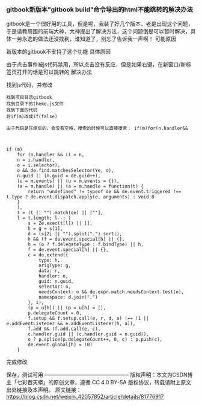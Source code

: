 ### gitbook新版本"gitbook build"命令导出的html不能跳转的解决办法



​		gitbook是一个很好用的工具，但是呢，我装了好几个版本，老是出现这个问题，于是请教周围的前端大神，大神提出了解决方法，这个问题倒是可以暂时解决，具体一劳永逸的做法还没找到，谁知道了，别忘了告诉我一声啊！
可能原因

新版本的gitbook不支持了这个功能
具体原因

由于点击事件被js代码禁用，所以点击没有反应，但是如果右键，在新窗口/新标签页打开的话是可以跳转的
解决办法

找到js代码，并修改

    找到项目目录gitbook
    找到目录下的theme.js文件
    找到下面的代码
    将if(m)改成if(false)
    
    由于代码是压缩后的，会没有空格，搜索的时候可以直接搜索： if(m)for(n.handler&&



    if (m)
        for (n.handler && (i = n,
        n = i.handler,
        o = i.selector),
        o && de.find.matchesSelector(Ye, o),
        n.guid || (n.guid = de.guid++),
        (u = m.events) || (u = m.events = {}),
        (a = m.handle) || (a = m.handle = function(t) {
            return "undefined" != typeof de && de.event.triggered !== t.type ? de.event.dispatch.apply(e, arguments) : void 0
        }
        ),
        t = (t || "").match(qe) || [""],
        l = t.length; l--; )
            s = Ze.exec(t[l]) || [],
            h = g = s[1],
            d = (s[2] || "").split(".").sort(),
            h && (f = de.event.special[h] || {},
            h = (o ? f.delegateType : f.bindType) || h,
            f = de.event.special[h] || {},
            c = de.extend({
                type: h,
                origType: g,
                data: r,
                handler: n,
                guid: n.guid,
                selector: o,
                needsContext: o && de.expr.match.needsContext.test(o),
                namespace: d.join(".")
            }, i),
            (p = u[h]) || (p = u[h] = [],
            p.delegateCount = 0,
            f.setup && f.setup.call(e, r, d, a) !== !1 || e.addEventListener && e.addEventListener(h, a)),
            f.add && (f.add.call(e, c),
            c.handler.guid || (c.handler.guid = n.guid)),
            o ? p.splice(p.delegateCount++, 0, c) : p.push(c),
            de.event.global[h] = !0)
        }

完成修改

保存，测试可用
————————————————
版权声明：本文为CSDN博主「七彩吞天蟒」的原创文章，遵循 CC 4.0 BY-SA 版权协议，转载请附上原文出处链接及本声明。
原文链接：https://blog.csdn.net/weixin_42057852/article/details/81776917